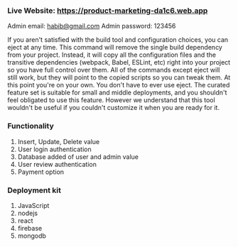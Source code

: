 ### Live Website:  https://product-marketing-da1c6.web.app

Admin email: habib@gmail.com
Admin password: 123456


If you aren't satisfied with the build tool and configuration choices, you can eject at any time. This command will remove the single build dependency from your project.
Instead, it will copy all the configuration files and the transitive dependencies (webpack, Babel, ESLint, etc) right into your project so you have full control over them. All of the commands except eject will still work, but they will point to the copied scripts so you can tweak them. At this point you're on your own.
You don't have to ever use eject. The curated feature set is suitable for small and middle deployments, and you shouldn't feel obligated to use this feature. However we understand that this tool wouldn't be useful if you couldn't customize it when you are ready for it.


### Functionality
1. Insert, Update, Delete value
2. User login authentication
3. Database added of user and admin value
4. User review authentication
5. Payment option

### Deployment kit
1. JavaScript
2. nodejs
3. react
4. firebase
5. mongodb
